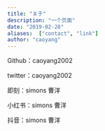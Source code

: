 ```yaml
---
title: "关于"
description: "一个页面"
date: "2019-02-28"
aliases:  ["contact", "link"]
author: "caoyang"
---
```


Github：caoyang2002

twitter：caoyang2002

即刻：simons 曹洋

小红书：simons 曹洋

抖音：simons 曹洋
